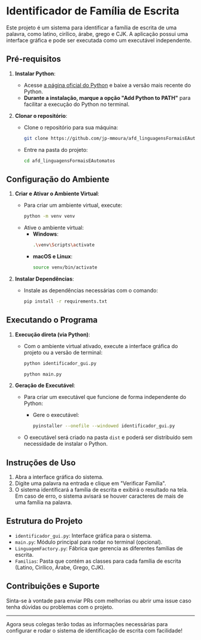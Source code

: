 # Identificador de Família de Escrita

Este projeto é um sistema para identificar a família de escrita de uma palavra, como latino, cirílico, árabe, grego e CJK. A aplicação possui uma interface gráfica e pode ser executada como um executável independente.

## Pré-requisitos

1. **Instalar Python**:
   - Acesse [a página oficial do Python](https://www.python.org/downloads/) e baixe a versão mais recente do Python.
   - **Durante a instalação, marque a opção "Add Python to PATH"** para facilitar a execução do Python no terminal.

2. **Clonar o repositório**:
   - Clone o repositório para sua máquina:
     ```bash
     git clone https://github.com/jp-mmoura/afd_linguagensFormaisEAutomatos.git
     ```
   - Entre na pasta do projeto:
     ```bash
     cd afd_linguagensFormaisEAutomatos
     ```

## Configuração do Ambiente

1. **Criar e Ativar o Ambiente Virtual**:
   - Para criar um ambiente virtual, execute:
     ```bash
     python -m venv venv
     ```
   - Ative o ambiente virtual:
     - **Windows**:
       ```bash
       .\venv\Scripts\activate
       ```
     - **macOS e Linux**:
       ```bash
       source venv/bin/activate
       ```

2. **Instalar Dependências**:
   - Instale as dependências necessárias com o comando:
     ```bash
     pip install -r requirements.txt
     ```

## Executando o Programa

1. **Execução direta (via Python)**:
   - Com o ambiente virtual ativado, execute a interface gráfica do projeto ou a versão de terminal:
   
     ```bash
     python identificador_gui.py
     ```
       ```bash
     python main.py
     ```

2. **Geração de Executável**:
   - Para criar um executável que funcione de forma independente do Python:
    
     - Gere o executável:
       ```bash
       pyinstaller --onefile --windowed identificador_gui.py
       ```
   - O executável será criado na pasta `dist` e poderá ser distribuído sem necessidade de instalar o Python.

## Instruções de Uso

1. Abra a interface gráfica do sistema.
2. Digite uma palavra na entrada e clique em "Verificar Família".
3. O sistema identificará a família de escrita e exibirá o resultado na tela. Em caso de erro, o sistema avisará se houver caracteres de mais de uma família na palavra.

## Estrutura do Projeto

- `identificador_gui.py`: Interface gráfica para o sistema.
- `main.py`: Módulo principal para rodar no terminal (opcional).
- `LinguagemFactory.py`: Fábrica que gerencia as diferentes famílias de escrita.
- `Familias`: Pasta que contém as classes para cada família de escrita (Latino, Cirílico, Árabe, Grego, CJK).

## Contribuições e Suporte

Sinta-se à vontade para enviar PRs com melhorias ou abrir uma issue caso tenha dúvidas ou problemas com o projeto.

---

Agora seus colegas terão todas as informações necessárias para configurar e rodar o sistema de identificação de escrita com facilidade!

